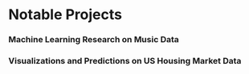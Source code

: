 # Notable Projects

### Machine Learning Research on Music Data

### Visualizations and Predictions on US Housing Market Data

